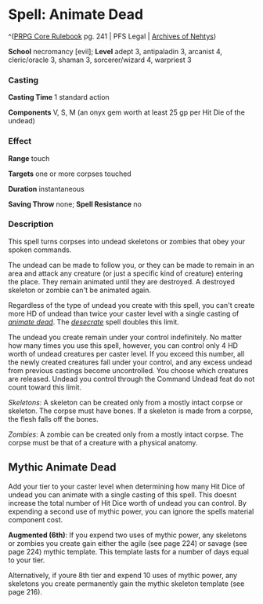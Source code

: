 # Spell: Animate Dead

^([PRPG Core Rulebook][ss-animate-dead] pg. 241 | PFS Legal | [Archives of Nehtys][sn-animate-dead])

**School** necromancy [evil]; **Level** adept 3, antipaladin 3, arcanist 4, cleric/oracle 3, shaman 3, sorcerer/wizard 4, warpriest 3

### Casting

**Casting Time** 1 standard action  

**Components** V, S, M (an onyx gem worth at least 25 gp per Hit Die of the undead)

### Effect

**Range** touch  

**Targets** one or more corpses touched  

**Duration** instantaneous  

**Saving Throw** none; **Spell Resistance** no

### Description

This spell turns corpses into undead skeletons or zombies that obey your spoken commands.  

The undead can be made to follow you, or they can be made to remain in an area and attack any creature (or just a specific kind of creature) entering the place. They remain animated until they are destroyed. A destroyed skeleton or zombie can't be animated again.  

Regardless of the type of undead you create with this spell, you can't create more HD of undead than twice your caster level with a single casting of _[animate dead]_. The _[desecrate]_ spell doubles this limit.  

The undead you create remain under your control indefinitely. No matter how many times you use this spell, however, you can control only 4 HD worth of undead creatures per caster level. If you exceed this number, all the newly created creatures fall under your control, and any excess undead from previous castings become uncontrolled. You choose which creatures are released. Undead you control through the Command Undead feat do not count toward this limit.  

_Skeletons_: A skeleton can be created only from a mostly intact corpse or skeleton. The corpse must have bones. If a skeleton is made from a corpse, the flesh falls off the bones.  

_Zombies_: A zombie can be created only from a mostly intact corpse. The corpse must be that of a creature with a physical anatomy.

## Mythic Animate Dead

Add your tier to your caster level when determining how many Hit Dice of undead you can animate with a single casting of this spell. This doesnt increase the total number of Hit Dice worth of undead you can control. By expending a second use of mythic power, you can ignore the spells material component cost.  

**Augmented (6th)**: If you expend two uses of mythic power, any skeletons or zombies you create gain either the agile (see page 224) or savage (see page 224) mythic template. This template lasts for a number of days equal to your tier.  

Alternatively, if youre 8th tier and expend 10 uses of mythic power, any skeletons you create permanently gain the mythic skeleton template (see page 216).

[ss-animate-dead]: http://paizo.com/pathfinderRPG/v57
[sn-animate-dead]: http://www.archivesofnethys.com/SpellDisplay.aspx?ItemName=Animate%20Dead
[desecrate]: http://www.archivesofnethys.com/SpellDisplay.aspx?ItemName=desecrate
[animate dead]: http://www.archivesofnethys.com/SpellDisplay.aspx?ItemName=animate%20dead